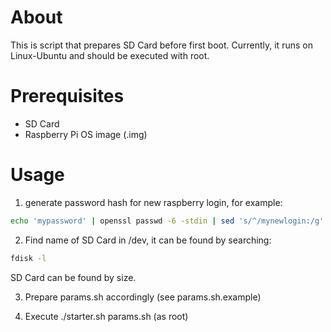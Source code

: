 # About

This is script that prepares SD Card before first boot.
Currently, it runs on Linux-Ubuntu and should be executed with root.

# Prerequisites

- SD Card
- Raspberry Pi OS image (.img)

# Usage

1. generate password hash for new raspberry login, for example:

```bash
echo 'mypassword' | openssl passwd -6 -stdin | sed 's/^/mynewlogin:/g'
```

2. Find name of SD Card in /dev, it can be found by searching:

```bash
fdisk -l
```

SD Card can be found by size.

3. Prepare params.sh accordingly (see params.sh.example)

4. Execute ./starter.sh params.sh (as root)
